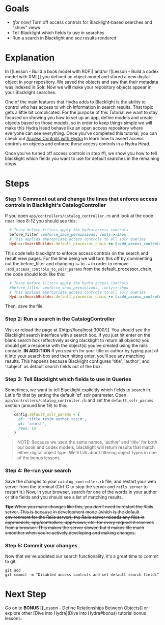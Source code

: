 # Goals
* *(for now)* Turn off access controls for Blacklight-based searches and "show" views 
* Tell Blacklight which fields to use in searches
* Run a search in Blacklight and see results rendered

# Explanation

In [[Lesson - Build a book model with RDF]] and/or [[Lesson - Build a codex model with XML]] you defined an object model and stored a new digital object in your repository. We saved the objects and saw that their metadata was indexed in Solr.  Now we will make your repository objects appear in your Blacklight searches.

One of the main features that Hydra adds to Blacklight is the ability to control who has access to which information in search results.  That topic gets a little bit complicated.  For the purpose of this Tutorial we want to stay focused on showing you how to set up an app, define models and create objects based on those models, so in order to keep things simple we will make this Hydra Head behave like an open access repository where everyone can see everything.  Once you've completed this tutorial, you can check out [Access Controls with Hydra](https://github.com/projecthydra/hydra-head/wiki/Access-Controls-with-Hydra) to learn how to assert access controls on objects and enforce those access controls in a Hydra Head.

Once you've turned off access controls in step #1, we show you how to tell blacklight which fields you want to use for default searches in the remaining steps.

# Steps

### Step 1: Comment out and change the lines that enforce access controls in Blacklight's CatalogController

If you open ```app/controllers/catalog_controller.rb``` and look at the code near lines 8-12 you should see this:
```ruby
  # These before_filters apply the hydra access controls
  before_filter :enforce_show_permissions, :only=>:show
  # This applies appropriate access controls to all solr queries
  Hydra::SearchBuilder.default_processor_chain += [:add_access_controls_to_solr_params]
```

This code tells blacklight to enforce access controls on the search and result view pages.  For the time being we will turn this off by commenting out the before_filter and changing ``` += ``` to ``` -= ``` in order to remove ``` :add_access_controls_to_solr_params ``` from the default_processor_chain, the code should look like this:

```ruby
  # These before_filters apply the hydra access controls
  #before_filter :enforce_show_permissions, :only=>:show
  # This applies appropriate access controls to all solr queries
  Hydra::SearchBuilder.default_processor_chain -= [:add_access_controls_to_solr_params]
```
Then, save the file.

### Step 2: Run a search in the CatalogController

Visit or reload the page at [[http://localhost:3000/]].  You should see the Blacklight search interface with a search box.  If you just hit enter on the blank search box (effectively asking blacklight to return all objects) you should get a response with the object(s) you've created using the rails console.  **IN ADDITION** If you search for your title or author by typing part of it into your search box and then hitting enter, you'll see any matching results.  This happens because Blacklight configures 'title', 'author', and 'subject' as default search fields out of the box.  

### Step 3: Tell Blacklight which fields to use in Queries

Sometimes, we want to tell Blacklight explicitly which fields to search in.  Let's fix that by setting the default 'qf' solr parameter.  Open `app/controllers/catalog_controller.rb` and set the `default_solr_params` section (around line 18) to this:

```ruby
    config.default_solr_params = { 
      qf: 'title_tesim author_tesim',
      qt: 'search',
      rows: 10 
    }
```

> NOTE: Because we used the same names, 'author' and 'title' for both our book and codex models, blacklight will return results that match either digital object type.  We'll talk about filtering object types in one of the bonus lessons.

### Step 4: Re-run your search

Save the changes to your `catalog_controller.rb` file, and restart your web server from the terminal (Ctrl-C to stop the server and `rails server` to restart it.)  Now, in your browser, search for one of the words in your author or title fields and you should see a list of matching results.

~~**Tip:** When you make changes like this, you *don't* need to restart the Rails server.  This is because in development mode (which is the default environment for the Rails server), the Rails server reloads any files in app/models, app/controllers, app/views, etc. for every request it receives from a browser.  This makes the server slower, but it makes life much smoother when you're actively developing and making changes.~~

### Step 5: Commit your changes

Now that we've updated our search functionality, it's a great time to commit to git:

```text
git add .
git commit -m "Disabled access controls and set default search fields"
```

# Next Step
Go on to **BONUS** [[Lesson - Define Relationships Between Objects]] or 
explore other [Dive into Hydra](Dive into Hydra#bonus) tutorial bonus lessons.